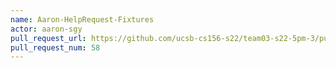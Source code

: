 ```yaml
---
name: Aaron-HelpRequest-Fixtures
actor: aaron-sgy
pull_request_url: https://github.com/ucsb-cs156-s22/team03-s22-5pm-3/pull/58
pull_request_num: 58
---
```

